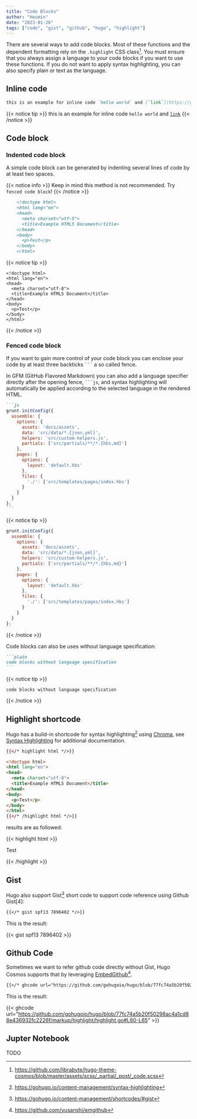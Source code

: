 ```yaml
---
title: "Code Blocks"
author: "Houmin"
date: "2023-01-26"
tags: ["code", "gist", "github", "hugo", "highlight"]
---
```


There are several ways to add code blocks. Most of these functions and the dependent formatting rely on the `.highlight` CSS class[^1]. You must ensure that you always assign a language to your code blocks if you want to use these functions. If you do not want to apply syntax highlighting, you can also specify plain or text as the language.

## Inline code

```markdown
this is an example for inline code `hello world` and [`link`](https://github.com/librabyte/hugo-theme-cosmos)
```

{{< notice tip >}}
this is an example for inline code `hello world` and [`link`](https://github.com/librabyte/hugo-theme-cosmos)
{{< /notice >}}

## Code block

### Indented code block

A simple code block can be generated by indenting several lines of code by at least two spaces.

{{< notice info >}}
Keep in mind this method is not recommended.
Try `fenced code block`!
{{< /notice >}}

````markdown
    <!doctype html>
    <html lang="en">
    <head>
      <meta charset="utf-8">
      <title>Example HTML5 Document</title>
    </head>
    <body>
      <p>Test</p>
    </body>
    </html>
````

{{< notice tip >}}

    <!doctype html>
    <html lang="en">
    <head>
      <meta charset="utf-8">
      <title>Example HTML5 Document</title>
    </head>
    <body>
      <p>Test</p>
    </body>
    </html>
{{< /notice >}}

### Fenced code block

If you want to gain more control of your code block you can enclose your code by at least three backticks ```` ``` ```` a so called fence.

In GFM (GitHub Flavored Markdown) you can also add a language specifier directly after the opening fence, ` ```js `, and syntax highlighting will automatically be applied according to the selected language in the rendered HTML.

````markdown
```js
grunt.initConfig({
  assemble: {
    options: {
      assets: 'docs/assets',
      data: 'src/data/*.{json,yml}',
      helpers: 'src/custom-helpers.js',
      partials: ['src/partials/**/*.{hbs,md}']
    },
    pages: {
      options: {
        layout: 'default.hbs'
      },
      files: {
        './': ['src/templates/pages/index.hbs']
      }
    }
  }
};
```
````

{{< notice tip >}}
```js
grunt.initConfig({
  assemble: {
    options: {
      assets: 'docs/assets',
      data: 'src/data/*.{json,yml}',
      helpers: 'src/custom-helpers.js',
      partials: ['src/partials/**/*.{hbs,md}']
    },
    pages: {
      options: {
        layout: 'default.hbs'
      },
      files: {
        './': ['src/templates/pages/index.hbs']
      }
    }
  }
};
```
{{< /notice >}}

Code blocks can also be uses without language specification:

````markdown
```plain
code blocks without language specification
```
````

{{< notice tip >}}
```plain
code blocks without language specification
```
{{< /notice >}}


## Highlight shortcode

Hugo has a build-in shortcode for syntax highlighting[^2] using [Chroma](https://github.com/alecthomas/chroma), see [Syntax Highlighting](https://hugo-theme-cosmos.netlify.app/posts/syntax-highlighting) for additional documentation.

```html
{{</* highlight html */>}}

<!doctype html>
<html lang="en">
<head>
  <meta charset="utf-8">
  <title>Example HTML5 Document</title>
</head>
<body>
  <p>Test</p>
</body>
</html>
{{</* /highlight html */>}}
```

results are as followed:

{{< highlight html >}}

<!doctype html>
<html lang="en">
<head>
  <meta charset="utf-8">
  <title>Example HTML5 Document</title>
</head>
<body>
  <p>Test</p>
</body>
</html>
{{< /highlight >}}

## Gist

Hugo also support Gist[^3] short code to support code reference using Github Gist[4]:

```markdown
{{</* gist spf13 7896402 */>}}
```

This is the result:

{{< gist spf13 7896402 >}}

## Github Code

Sometimes we want to refer github code directly without Gist, Hugo Cosmos supports that by leveraging [EmbedGithub](https://github.com/yusanshi/emgithub)[^5].

```markdown
{{</* ghcode url="https://github.com/gohugoio/hugo/blob/77fc74a5b20f50298ac4a1cd88e436932fc2226f/markup/highlight/highlight.go#L60-L65" */>}}
```

This is the result:

{{< ghcode url="https://github.com/gohugoio/hugo/blob/77fc74a5b20f50298ac4a1cd88e436932fc2226f/markup/highlight/highlight.go#L60-L65" >}}

## Jupter Notebook

TODO

[^1]: https://github.com/librabyte/hugo-theme-cosmos/blob/master/assets/scss/_partial/_post/_code.scss
[^2]: https://gohugo.io/content-management/syntax-highlighting
[^3]: https://gohugo.io/content-management/shortcodes/#gist
[^4]: https://gist.github.com
[^5]: https://github.com/yusanshi/emgithub
